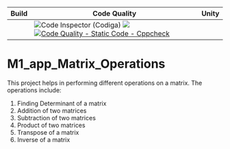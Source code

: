 |Build|Code Quality|Unity|
|-----|------------|-----|
||![Code Inspector (Codiga)](https://api.codiga.io/project/30072/score/svg) ![](https://api.codiga.io/project/30072/status/svg) [![Code Quality - Static Code - Cppcheck](https://github.com/Vatsal57/M1_app_matrixcal/actions/workflows/cppcheck.yml/badge.svg)](https://github.com/Vatsal57/M1_app_matrixcal/actions/workflows/cppcheck.yml)|
# M1_app_Matrix_Operations
This project helps in performing different operations on a matrix.
The operations include:
1. Finding Determinant of a matrix
2. Addition of two matrices 
3. Subtraction of two matrices
4. Product of two matrices
5. Transpose of a matrix
6. Inverse of a matrix
